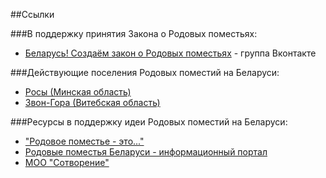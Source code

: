 ##Ссылки

###В поддержку принятия Закона о Родовых поместьях:
* [Беларусь! Создаём закон о Родовых поместьях](http://vk.com/belzakonorp) - группа Вконтакте

###Действующие поселения Родовых поместий на Беларуси:
* [Росы (Минская область)](http://rosy.by/)
* [Звон-Гора (Витебская область)](http://zvongora.org/)

###Ресурсы в поддержку идеи Родовых поместий на Беларуси:
* ["Родовое поместье - это..."](http://rodovoe-pomestie.by/ru/index.php)
* [Родовые поместья Беларуси - информационный портал](http://ecoby.info/)
* [МОО "Сотворение"](http://sotvorenie.org/)

